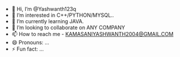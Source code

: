 - 👋 Hi, I’m @Yashwanth123q
- 👀 I’m interested in C++/PYTHON/MYSQL..
- 🌱 I’m currently learning JAVA.
- 💞️ I’m looking to collaborate on ANY COMPANY
- 📫 How to reach me - KAMASANIYASHWANTH2004@GMAIL.COM
- 😄 Pronouns: ...
- ⚡ Fun fact: ...

<!---
Yashwanth123q/Yashwanth123q is a ✨ special ✨ repository because its `README.md` (this file) appears on your GitHub profile.
You can click the Preview link to take a look at your changes.
--->
